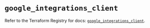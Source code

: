# `google_integrations_client`

Refer to the Terraform Registry for docs: [`google_integrations_client`](https://registry.terraform.io/providers/hashicorp/google-beta/6.18.1/docs/resources/google_integrations_client).
